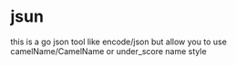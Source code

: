 # jsun
this is a go json tool like encode/json but allow you to use camelName/CamelName or under_score name style
